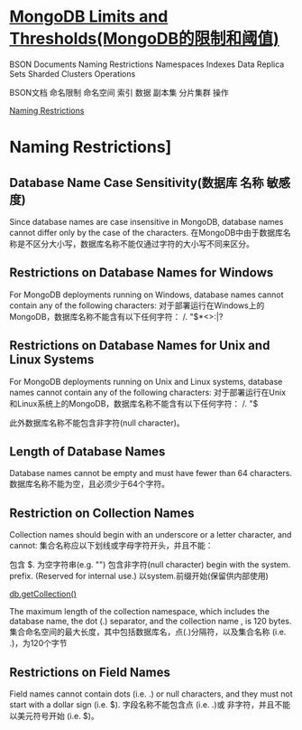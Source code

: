 # [MongoDB Limits and Thresholds(MongoDB的限制和阈值)](https://docs.mongodb.com/manual/reference/limits/)


BSON Documents 
Naming Restrictions 
Namespaces Indexes 
Data Replica Sets Sharded Clusters Operations

BSON文档 命名限制 命名空间 索引 数据 副本集 分片集群 操作

[Naming Restrictions](https://docs.mongodb.com/manual/reference/limits/#naming-restrictions)
# Naming Restrictions]

## Database Name Case Sensitivity(数据库 名称 敏感度)

Since database names are case insensitive in MongoDB, database names cannot differ only by the case of the characters.
在MongoDB中由于数据库名称是不区分大小写，数据库名称不能仅通过字符的大小写不同来区分。

## Restrictions on Database Names for Windows
For MongoDB deployments running on Windows, database names cannot contain any of the following characters:
对于部署运行在Windows上的MongoDB，数据库名称不能含有以下任何字符：
/\. "$*<>:|?

## Restrictions on Database Names for Unix and Linux Systems

For MongoDB deployments running on Unix and Linux systems, database names cannot contain any of the following characters:
对于部署运行在Unix和Linux系统上的MongoDB，数据库名称不能含有以下任何字符：
/\. "$

此外数据库名称不能包含非字符(null character)。


## Length of Database Names

Database names cannot be empty and must have fewer than 64 characters.
数据库名称不能为空，且必须少于64个字符。


## Restriction on Collection Names

Collection names should begin with an underscore or a letter character, and cannot:
集合名称应以下划线或字母字符开头，并且不能：

包含 $.
为空字符串(e.g. "")
包含非字符(null character)
begin with the system. prefix. (Reserved for internal use.)
以system.前缀开始(保留供内部使用)

[db.getCollection()](https://docs.mongodb.com/manual/reference/method/db.getCollection/)

The maximum length of the collection namespace, which includes the database name, the dot (.) separator, and the collection name , is 120 bytes.
集合命名空间的最大长度，其中包括数据库名，点(.)分隔符，以及集合名称 (i.e. <database>.<collection>)，为120个字节

## Restrictions on Field Names

Field names cannot contain dots (i.e. .) or null characters, and they must not start with a dollar sign (i.e. $). 
字段名称不能包含点 (i.e. .)或 非字符，并且不能以美元符号开始 (i.e. $)。


